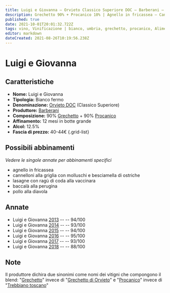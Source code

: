 ```yaml
---
title: Luigi e Giovanna – Orvieto Classico Superiore DOC – Barberani – Umbria (IT) – 40-44€ – 3★-5★
description: Grechetto 90% + Procanico 10% | Agnello in fricassea – Cannelloni alla griglia con molluschi e besciamella di ostriche – Lasagne con ragù di coda alla vaccinara – Baccalà alla perugina – Pollo alla diavola
published: true
date: 2021-10-01T20:01:32.722Z
tags: vino, Vinificazione | bianco, umbria, grechetto, procanico, Alimento | agnello, Cottura | in fricassea, cannelloni alla griglia con molluschi e besciamella di ostriche, lasagne con ragù di coda alla vaccinara, Alimento | Baccalà, Aromatizzazione | alla perugina, pollo alla diavola, Valutazioni | 5 stelle, fermo,blend, Prezzi | 40-44€
editor: markdown
dateCreated: 2021-08-26T10:19:56.238Z
---
```


# Luigi e Giovanna

## Caratteristiche
- **Nome:** Luigi e Giovanna
- **Tipologia:** Bianco fermo
- **Denominazione:** [Orvieto DOC](/denominazioni/Italia/Umbria/DOC/Orvieto) (Classico Superiore)
- **Produttore:** [Barberani](/produttori/Italia/Umbria/Barberani) 
- **Composizione:** 90% [Grechetto](/vitigni/Italia/bacca-bianca/grechetto) + 90% [Procanico](/vitigni/Italia/bacca-bianca/trebbiano-toscano)
- **Affinamento:** 12 mesi in botte grande 
- **Alcol:** 12.5%
- **Fascia di prezzo:** 40-44€
{.grid-list}

## Possibili abbinamenti
*Vedere le singole annate per abbinamenti specifici*

- agnello in fricassea
- cannelloni alla griglia con molluschi e besciamella di ostriche
- lasagne con ragù di coda alla vaccinara
- baccalà alla perugina
- pollo alla diavola

## Annate
- Luigi e Giovanna [2013](vini/Italia/Umbria/Barberani/Luigi-e-Giovanna/2013) -- <span class="star-5"></span> -- 94/100
- Luigi e Giovanna [2014](vini/Italia/Umbria/Barberani/Luigi-e-Giovanna/2014) -- <span class="star-5"></span> -- 93/100
- Luigi e Giovanna [2015](vini/Italia/Umbria/Barberani/Luigi-e-Giovanna/2015) -- <span class="star-5"></span> -- 94/100
- Luigi e Giovanna [2016](vini/Italia/Umbria/Barberani/Luigi-e-Giovanna/2016) -- <span class="star-5"></span> -- 95/100
- Luigi e Giovanna [2017](vini/Italia/Umbria/Barberani/Luigi-e-Giovanna/2017) -- <span class="star-5"></span> -- 93/100
- Luigi e Giovanna [2018](vini/Italia/Umbria/Barberani/Luigi-e-Giovanna/2018) -- <span class="star-3"></span> -- 88/100

## Note
Il produttore dichira due sinonimi come nomi dei vitigni che compongono il blend: "[Grechetto](/vitigni/Italia/bacca-bianca/grechetto)" invece di "[Grechetto di Orvieto](/vitigni/Italia/bacca-bianca/grechetto-di-orvieto)" e "[Procanico](/vitigni/Italia/bacca-bianca/procanico)" invece di "[Trebbiano toscano](/vitigni/Italia/bacca-bianca/trebbiano-toscano)"
